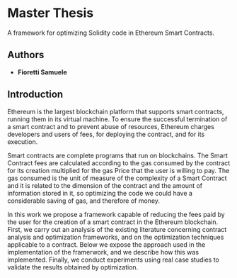 # Master Thesis

A framework for optimizing Solidity code in Ethereum Smart Contracts.

## Authors
* **Fioretti Samuele**

## Introduction
Ethereum is the largest blockchain platform that supports smart contracts, running them in its virtual machine. To ensure the successful termination of a smart contract and to prevent abuse of resources, Ethereum charges developers and users of fees, for deploying the contract, and for its execution.

Smart contracts are complete programs that run on blockchains. The Smart Contract fees are calculated according to the gas consumed by the contract for its creation multiplied for the gas Price that the user is willing to pay.
The gas consumed is the unit of measure of the complexity of a Smart Contract and it is related to the dimension of the contract and the amount of information stored in it, so optimizing the code we could have a considerable saving of gas, and therefore of money.

In this work we propose a framework capable of reducing the fees paid by the user for the creation of a smart contract in the Ethereum blockchain.
First, we carry out an analysis of the existing literature concerning contract analysis and optimization frameworks, and on the optimization techniques applicable to a contract.
Below we expose the approach used in the implementation of the framerwork, and we describe how this was implemented.
Finally, we conduct experiments using real case studies to validate the results obtained by optimization.
